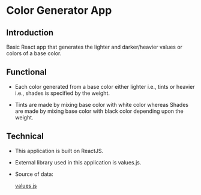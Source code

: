# Color Generator App

## Introduction

Basic React app that generates the lighter and darker/heavier values or colors of a base color.

## Functional

*   Each color generated from a base color either lighter i.e., tints or heavier i.e., shades is specified by the weight.

*   Tints are made by mixing base color with white color whereas Shades are made by mixing base color with black color depending upon the weight.

## Technical

*   This application is built on ReactJS.

*   External library used in this application is values.js.

*   Source of data:

    [values.js](https://noeldelgado.github.io/values.js/)